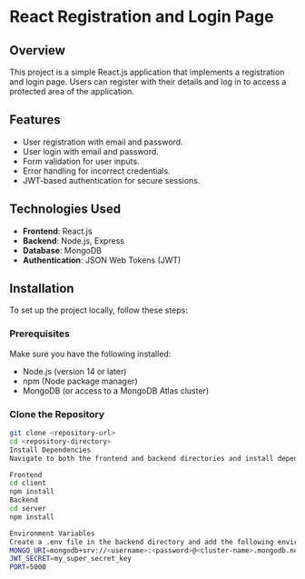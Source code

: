 # React Registration and Login Page

## Overview

This project is a simple React.js application that implements a registration and login page. Users can register with their details and log in to access a protected area of the application.

## Features

- User registration with email and password.
- User login with email and password.
- Form validation for user inputs.
- Error handling for incorrect credentials.
- JWT-based authentication for secure sessions.

## Technologies Used

- **Frontend**: React.js
- **Backend**: Node.js, Express
- **Database**: MongoDB
- **Authentication**: JSON Web Tokens (JWT)

## Installation

To set up the project locally, follow these steps:

### Prerequisites

Make sure you have the following installed:

- Node.js (version 14 or later)
- npm (Node package manager)
- MongoDB (or access to a MongoDB Atlas cluster)

### Clone the Repository

```bash
git clone <repository-url>
cd <repository-directory>
Install Dependencies
Navigate to both the frontend and backend directories and install dependencies:

Frontend
cd client
npm install
Backend
cd server
npm install

Environment Variables
Create a .env file in the backend directory and add the following environment variables:
MONGO_URI=mongodb+srv://<username>:<password>@<cluster-name>.mongodb.net/<database-name>?retryWrites=true&w=majority
JWT_SECRET=my_super_secret_key
PORT=5000
